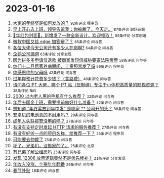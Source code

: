 # 2023-01-16

1. [大家的年终奖是如何发放的？](https://www.v2ex.com/t/909201) `92条评论` `程序员`
1. [早上开心去上班，领导告诉我：你被裁了，今天走。](https://www.v2ex.com/t/909234) `87条评论` `职场话题`
1. [🐰年红包封面🧧，新增发了一款全新设计，欢迎领取！](https://www.v2ex.com/t/909237) `80条评论` `分享创造`
1. [微软中国又给 edge 加答辩了？](https://www.v2ex.com/t/909192) `65条评论` `问与答`
1. [各位大佬今天公司还有多少人在岗啊?](https://www.v2ex.com/t/909171) `64条评论` `问与答`
1. [企鹅公司漏洞](https://www.v2ex.com/t/909260) `63条评论` `分享发现`
1. [因为拼多多申请仅退款 被商家发短信威胁要寄法院传票](https://www.v2ex.com/t/909301) `58条评论` `问与答`
1. [你们十二月居家养病期间，工资照常发了吗](https://www.v2ex.com/t/909261) `50条评论` `程序员`
1. [你感恩你的父母吗](https://www.v2ex.com/t/909308) `42条评论` `问与答`
1. [过年你预计花费多少钱？（含路费）](https://www.v2ex.com/t/909242) `40条评论` `问与答`
1. [请问各位 PT 大佬，哪个 PT 站（压制组）专注于小体积高质量的影视资源？](https://www.v2ex.com/t/909277) `38条评论` `NAS`
1. [2000 以内老人用的手机有什么推荐？](https://www.v2ex.com/t/909211) `32条评论` `问与答`
1. [年后去国企上班，需要提前做好什么准备？](https://www.v2ex.com/t/909175) `32条评论` `问与答`
1. [想知道 “年终奖放到年中发” 是哪家 ** 公司开的头？](https://www.v2ex.com/t/909207) `30条评论` `问与答`
1. [安卓机的电池真的不耐用吗？](https://www.v2ex.com/t/909204) `29条评论` `问与答`
1. [成年人失联报警没用的吗？](https://www.v2ex.com/t/909232) `27条评论` `问与答`
1. [有没有支持定时发起 HTTP 请求的服务推荐？](https://www.v2ex.com/t/909182) `27条评论` `问与答`
1. [有没有好听一点的项目名称，给推荐一下？](https://www.v2ex.com/t/909312) `26条评论` `程序员`
1. [可能要去仲裁了](https://www.v2ex.com/t/909272) `25条评论` `问与答`
1. [坏了，兄弟们，没搬家的了。](https://www.v2ex.com/t/909264) `25条评论` `北京`
1. [有兄弟了解公租房吗](https://www.v2ex.com/t/909216) `23条评论` `问与答`
1. [发现 12306 放票逻辑竟然不是优先候补！](https://www.v2ex.com/t/909235) `21条评论` `分享发现`
1. [年收入没涨，个税年年翻番](https://www.v2ex.com/t/909279) `20条评论` `问与答`
1. [春节补贴](https://www.v2ex.com/t/909199) `18条评论` `问与答`
